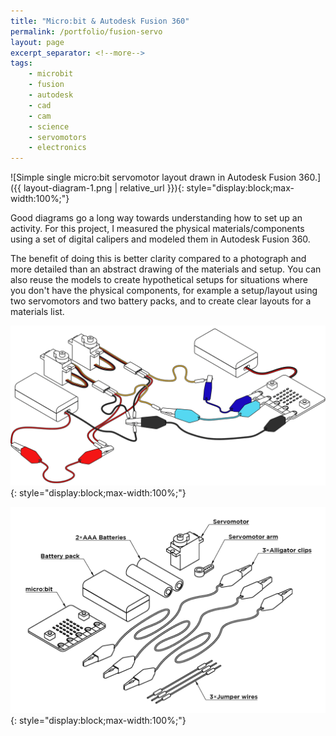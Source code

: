 ```yaml
---
title: "Micro:bit & Autodesk Fusion 360"
permalink: /portfolio/fusion-servo
layout: page
excerpt_separator: <!--more-->
tags:
    - microbit
    - fusion
    - autodesk
    - cad
    - cam
    - science
    - servomotors
    - electronics
---
```


![Simple single micro:bit servomotor layout drawn in Autodesk Fusion 360.]({{ layout-diagram-1.png | relative_url }}){: style="display:block;max-width:100%;"}

Good diagrams go a long way towards understanding how to set up an activity. For this project, I measured the physical materials/components using a set of digital calipers and modeled them in Autodesk Fusion 360. 

The benefit of doing this is better clarity compared to a photograph and more detailed than an abstract drawing of the materials and setup. <!--more-->You can also reuse the models to create hypothetical setups for situations where you don't have the physical components, for example a setup/layout using two servomotors and two battery packs, and to create clear layouts for a materials list.

![Layout using a single micro:bit to control two servomotors powered by two battery packs, drawn in Autodesk Fusion 360.](layout-diagram-2.png){: style="display:block;max-width:100%;"}

![Example diagram of materials needed for an activity, drawn in Autodesk Fusion 360.](materials-diagram.png){: style="display:block;max-width:100%;"}